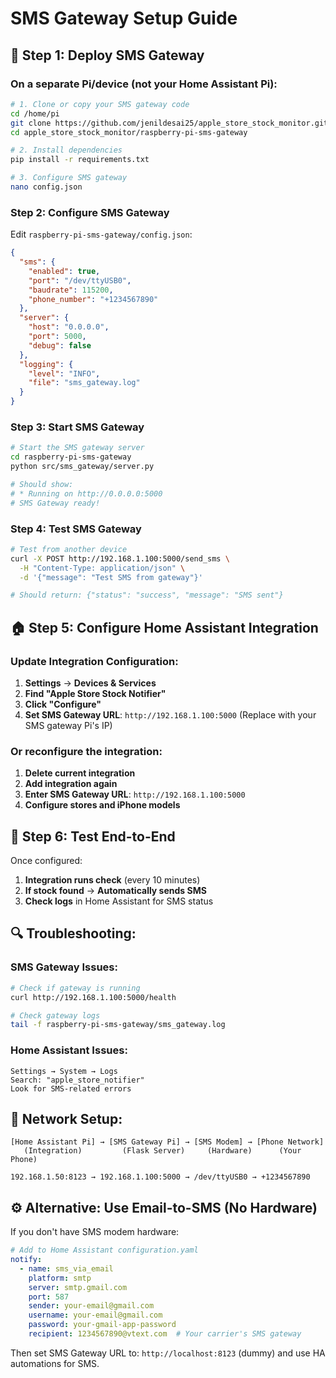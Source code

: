 # SMS Gateway Setup Guide

## 🚀 **Step 1: Deploy SMS Gateway**

### **On a separate Pi/device (not your Home Assistant Pi):**

```bash
# 1. Clone or copy your SMS gateway code
cd /home/pi
git clone https://github.com/jenildesai25/apple_store_stock_monitor.git
cd apple_store_stock_monitor/raspberry-pi-sms-gateway

# 2. Install dependencies
pip install -r requirements.txt

# 3. Configure SMS gateway
nano config.json
```

### **Step 2: Configure SMS Gateway**

Edit `raspberry-pi-sms-gateway/config.json`:

```json
{
  "sms": {
    "enabled": true,
    "port": "/dev/ttyUSB0",
    "baudrate": 115200,
    "phone_number": "+1234567890"
  },
  "server": {
    "host": "0.0.0.0",
    "port": 5000,
    "debug": false
  },
  "logging": {
    "level": "INFO",
    "file": "sms_gateway.log"
  }
}
```

### **Step 3: Start SMS Gateway**

```bash
# Start the SMS gateway server
cd raspberry-pi-sms-gateway
python src/sms_gateway/server.py

# Should show:
# * Running on http://0.0.0.0:5000
# SMS Gateway ready!
```

### **Step 4: Test SMS Gateway**

```bash
# Test from another device
curl -X POST http://192.168.1.100:5000/send_sms \
  -H "Content-Type: application/json" \
  -d '{"message": "Test SMS from gateway"}'

# Should return: {"status": "success", "message": "SMS sent"}
```

## 🏠 **Step 5: Configure Home Assistant Integration**

### **Update Integration Configuration:**

1. **Settings** → **Devices & Services**
2. **Find "Apple Store Stock Notifier"**
3. **Click "Configure"**
4. **Set SMS Gateway URL**: `http://192.168.1.100:5000`
   (Replace with your SMS gateway Pi's IP)

### **Or reconfigure the integration:**

1. **Delete current integration**
2. **Add integration again**
3. **Enter SMS Gateway URL**: `http://192.168.1.100:5000`
4. **Configure stores and iPhone models**

## 📱 **Step 6: Test End-to-End**

Once configured:

1. **Integration runs check** (every 10 minutes)
2. **If stock found** → **Automatically sends SMS**
3. **Check logs** in Home Assistant for SMS status

## 🔍 **Troubleshooting:**

### **SMS Gateway Issues:**
```bash
# Check if gateway is running
curl http://192.168.1.100:5000/health

# Check gateway logs
tail -f raspberry-pi-sms-gateway/sms_gateway.log
```

### **Home Assistant Issues:**
```
Settings → System → Logs
Search: "apple_store_notifier"
Look for SMS-related errors
```

## 🎯 **Network Setup:**

```
[Home Assistant Pi] → [SMS Gateway Pi] → [SMS Modem] → [Phone Network]
   (Integration)         (Flask Server)     (Hardware)      (Your Phone)
   
192.168.1.50:8123 → 192.168.1.100:5000 → /dev/ttyUSB0 → +1234567890
```

## ⚙️ **Alternative: Use Email-to-SMS (No Hardware)**

If you don't have SMS modem hardware:

```yaml
# Add to Home Assistant configuration.yaml
notify:
  - name: sms_via_email
    platform: smtp
    server: smtp.gmail.com
    port: 587
    sender: your-email@gmail.com
    username: your-email@gmail.com
    password: your-gmail-app-password
    recipient: 1234567890@vtext.com  # Your carrier's SMS gateway
```

Then set SMS Gateway URL to: `http://localhost:8123` (dummy) and use HA automations for SMS.